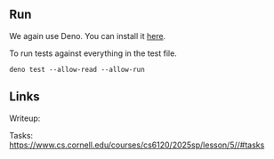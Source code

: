 ## Run

We again use Deno. You can install it [here](https://docs.deno.com/runtime/getting_started/installation/).

To run tests against everything in the test file.

```shell
deno test --allow-read --allow-run
```

## Links

Writeup: 

Tasks: https://www.cs.cornell.edu/courses/cs6120/2025sp/lesson/5//#tasks
